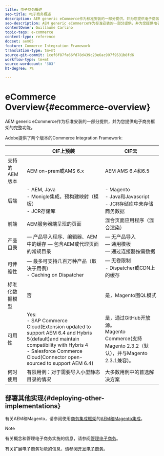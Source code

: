 ```yaml
---
title: 电子商务概述
seo-title: 电子商务概述
description: AEM generic eCommerce作为标准安装的一部分提供，并为您提供电子商务框架的完整功能。
seo-description: AEM generic eCommerce作为标准安装的一部分提供，并为您提供电子商务框架的完整功能。
contentOwner: Guillaume Carlino
topic-tags: e-commerce
content-type: reference
docset: aem65
feature: Commerce Integration Framework
translation-type: tm+mt
source-git-commit: 1cef6f87fa66fd78d439c23e6ac907f9531b8fd6
workflow-type: tm+mt
source-wordcount: '303'
ht-degree: 7%

---
```


# eCommerce Overview{#ecommerce-overview}

AEM generic eCommerce作为标准安装的一部分提供，并为您提供电子商务框架的完整功能。

Adobe提供了两个版本的Commerce Integration Framework:

|  | CIF上预装 | CIF云 |
|-------------------------|--------------------------------------------------------------------------------------------------------------------------------------------------------------------------------------------------------|------------------------------------------------------------------------------------------------------------------------|
| 支持的 AEM 版本 | AEM on-prem或AMS 6.x | AEM AMS 6.4和6.5 |
| 后端 | - AEM, Java <br> - Monigle集成，预构建映射（模板）<br> - JCR存储库 | - Magento <br>- Java和Javascript <br>- JCR存储库中未存储商务数据 |
| 前端 | AEM服务器端呈现的页面 | 混合页面应用程序（混合渲染） |
| 产品目录 |  — 产品导入程序、编辑器、AEM <br>中的缓存 — 包含AEM或代理页面的常规目录 |  — 无产品导入<br> — 通用模板<br> — 通过连接器按需数据 |
| 可伸缩性 |  — 最多可支持几百万种产品（取决于用例）<br> - Caching on Dispatcher |  — 无卷限制<br>- Dispatcher或CDN上的缓存 |
| 标准化数据模型 | 否 | 是，Magento图QL模式 |
| 可用性 | Yes:<br> - SAP Commerce Cloud(Extension updated to support AEM 6.4 and Hybris 5(default)and maintain compatibility with Hybris 4 <br> - Salesforce Commerce Cloud(Connector open-sourced to support AEM 6.4) | 是，通过GitHub开放源。 <br> Magento Commerce(支持Magento 2.3.2（默认），并与Magento 2.3.1兼容)。 |
| 何时使用 | 有限用例：对于需要导入小型静态目录的情况 | 大多数用例中的首选解决方案 |


## 部署其他实现{#deploying-other-implementations}

有关AEM和Magento，请参阅使用[商务集成框架](https://www.adobe.io/apis/experiencecloud/commerce-integration-framework/integrations.html)的[AEM和Magento集成](https://www.adobe.io/apis/experiencecloud/commerce-integration-framework/integrations.html#!AdobeDocs/commerce-cif-documentation/master/integrations/02-AEM-Magento.md)。

>[!NOTE]
>
>有关概念和管理电子商务实施的信息，请参阅[管理电子商务](/help/commerce/cif-classic/administering/ecommerce.md)。
>
>有关扩展电子商务功能的信息，请参阅[开发电子商务](/help/commerce/cif-classic/developing/ecommerce.md)。

